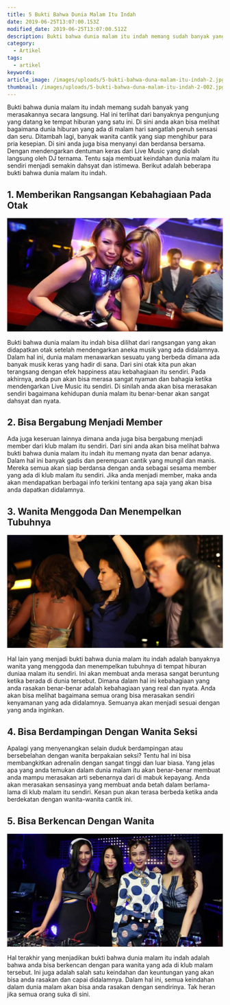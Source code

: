 ```yaml
---
title: 5 Bukti Bahwa Dunia Malam Itu Indah
date: 2019-06-25T13:07:00.153Z
modified_date: 2019-06-25T13:07:00.512Z
description: Bukti bahwa dunia malam itu indah memang sudah banyak yang merasakannya secara langsung. Hal ini terlihat dari banyaknya pengunjung yang datang.
category:
  - Artikel
tags:
  - artikel
keywords:
article_image: /images/uploads/5-bukti-bahwa-duna-malam-itu-indah-2.jpg
thumbnail: /images/uploads/5-bukti-bahwa-duna-malam-itu-indah-2-002.jpg
---
```

Bukti bahwa dunia malam itu indah memang sudah banyak yang merasakannya secara langsung. Hal ini terlihat dari banyaknya pengunjung yang datang ke tempat hiburan yang satu ini. Di sini anda akan bisa melihat bagaimana dunia hiburan yang ada di malam hari sangatlah penuh sensasi dan seru. Ditambah lagi, banyak wanita cantik yang siap menghibur para pria kesepian. Di sini anda juga bisa menyanyi dan berdansa bersama. Dengan mendengarkan dentuman keras dari Live Music yang diolah langsung oleh DJ ternama. Tentu saja membuat keindahan dunia malam itu sendiri menjadi semakin dahsyat dan istimewa. Berikut adalah beberapa bukti bahwa dunia malam itu indah.



## 1. Memberikan Rangsangan Kebahagiaan Pada Otak

![5 Bukti Bahwa Dunia Malam Itu Indah](/images/uploads/5-bukti-bahwa-duna-malam-itu-indah-3.jpg)

Bukti bahwa dunia malam itu indah bisa dilihat dari rangsangan yang akan didapatkan otak setelah mendengarkan aneka musik yang ada didalamnya. Dalam hal ini, dunia malam menawarkan sesuatu yang berbeda dimana ada banyak musik keras yang hadir di sana. Dari sini otak kita pun akan terangsang dengan efek happiness atau kebahagiaan itu sendiri. Pada akhirnya, anda pun akan bisa merasa sangat nyaman dan bahagia ketika mendengarkan Live Music itu sendiri. Di sinilah anda akan bisa merasakan sendiri bagaimana kehidupan dunia malam itu benar-benar akan sangat dahsyat dan nyata.



## 2. Bisa Bergabung Menjadi Member

Ada juga keseruan lainnya dimana anda juga bisa bergabung menjadi member dari klub malam itu sendiri. Dari sini anda akan bisa melihat bahwa bukti bahwa dunia malam itu indah itu memang nyata dan benar adanya. Dalam hal ini banyak gadis dan perempuan cantik yang mungil dan manis. Mereka semua akan siap berdansa dengan anda sebagai sesama member yang ada di klub malam itu sendiri. Jika anda menjadi member, maka anda akan mendapatkan berbagai info terkini tentang apa saja yang akan bisa anda dapatkan didalamnya.



## 3. Wanita Menggoda Dan Menempelkan Tubuhnya

![5 Bukti Bahwa Dunia Malam Itu Indah](/images/uploads/5-bukti-bahwa-duna-malam-itu-indah-2.jpg)

Hal lain yang menjadi bukti bahwa dunia malam itu indah adalah banyaknya wanita yang menggoda dan menempelkan tubuhnya di tempat hiburan duniaa malam itu sendiri. Ini akan membuat anda merasa sangat beruntung ketika berada di dunia tersebut. Dimana dalam hal ini kebahagiaan yang anda rasakan benar-benar adalah kebahagiaan yang real dan nyata. Anda akan bisa melihat bagaimana semua orang bisa merasakan sendiri kenyamanan yang ada didalamnya. Semuanya akan menjadi sesuai dengan yang anda inginkan.



## 4. Bisa Berdampingan Dengan Wanita Seksi

Apalagi yang menyenangkan selain duduk berdampingan atau bersebelahan dengan wanita berpakaian seksi? Tentu hal ini bisa membangkitkan adrenalin dengan sangat tinggi dan luar biasa. Yang jelas apa yang anda temukan dalam dunia malam itu akan benar-benar membuat anda mampu merasakan arti sebenarnya dari di mabuk kepayang. Anda akan merasakan sensasinya yang membuat anda betah dalam berlama-lama di klub malam itu sendiri. Kesan pun akan terasa berbeda ketika anda berdekatan dengan wanita-wanita cantik ini.



## 5. Bisa Berkencan Dengan Wanita

![5 Bukti Bahwa Dunia Malam Itu Indah](/images/uploads/5-bukti-bahwa-duna-malam-itu-indah-1.jpg)

Hal terakhir yang menjadikan bukti bahwa dunia malam itu indah adalah bahwa anda bisa berkencan dengan para wanita yang ada di klub malam tersebut. Ini juga adalah salah satu keindahan dan keuntungan yang akan bisa anda rasakan dan capai didalamnya. Dalam hal ini, semua keindahan dalam dunia malam akan bisa anda rasakan dengan sendirinya. Tak heran jika semua orang suka di sini.
